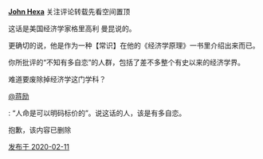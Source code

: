 [**John Hexa**](https://www.zhihu.com/people/mcbig)
关注评论转载先看空间置顶
>
这话是美国经济学家格里高利 曼昆说的。  
  >
更确切的说，他是作为一种【常识】在他的《经济学原理》一书里介绍出来而已。  
  >
你所批评的“不知有多自恋”的人群，包括了差不多整个有史以来的经济学界。  
  >
难道要废除掉经济学这门学科？
>
[@蒋励](https://www.zhihu.com/people/ea7b2b0a3a5c90c3f4f9033dc7340c54)
>
: “人命是可以明码标价的”。说这话的人，该是有多自恋。
>>
抱歉，该内容已删除

[发布于 2020-02-11](https://www.zhihu.com/pin/1210495491114717184)

  